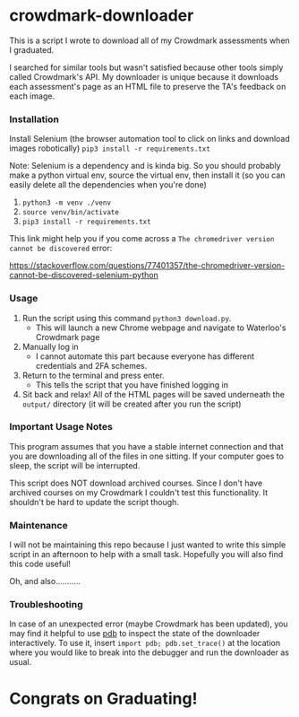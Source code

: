 # crowdmark-downloader

This is a script I wrote to download all of my Crowdmark assessments when I graduated.

I searched for similar tools but wasn't satisfied because other tools simply called Crowdmark's API.
My downloader is unique because it downloads each assessment's page as an HTML file to preserve the TA's
feedback on each image.

### Installation

Install Selenium (the browser automation tool to click on links and download images robotically)
`pip3 install -r requirements.txt`

Note: Selenium is a dependency and is kinda big. So you should probably make a python virtual env, source the virtual
env, then install it (so you can easily delete all the dependencies when you're done)

1) `python3 -m venv ./venv`
2) `source venv/bin/activate`
3) `pip3 install -r requirements.txt`

This link might help you if you come across a `The chromedriver version cannot be discovered` error:

https://stackoverflow.com/questions/77401357/the-chromedriver-version-cannot-be-discovered-selenium-python

### Usage

1) Run the script using this command `python3 download.py`.
    - This will launch a new Chrome webpage and navigate to Waterloo's Crowdmark page
2) Manually log in
    - I cannot automate this part because everyone has different credentials and 2FA schemes.
3) Return to the terminal and press enter.
    - This tells the script that you have finished logging in
4) Sit back and relax! All of the HTML pages will be saved underneath the `output/` directory (it will be created after
   you run the script)

### Important Usage Notes

This program assumes that you have a stable internet connection and that you are downloading all of the files in one
sitting.
If your computer goes to sleep, the script will be interrupted.

This script does NOT download archived courses. Since I don't have archived courses on my Crowdmark I couldn't test this functionality. It shouldn't be hard to update the script though.

### Maintenance

I will not be maintaining this repo because I just wanted to write this simple script in an afternoon to help with a
small task. Hopefully you will also find this code useful!

Oh, and also...........

### Troubleshooting

In case of an unexpected error (maybe Crowdmark has been updated), you may find it helpful to use [pdb](https://docs.python.org/3/library/pdb.html) to inspect the state of the downloader interactively. To use it, insert `import pdb; pdb.set_trace()` at the location where you would like to break into the debugger and run the downloader as usual.

# Congrats on Graduating!
